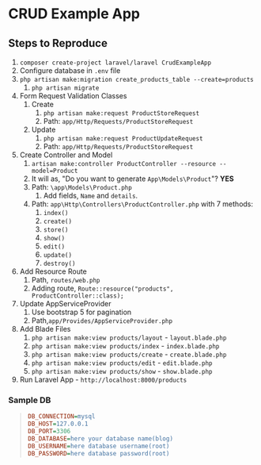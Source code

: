 # CRUD Example App

## Steps to Reproduce

1. `composer create-project laravel/laravel CrudExampleApp`
2. Configure database in `.env` file
3. `php artisan make:migration create_products_table --create=products`
   1. `php artisan migrate`
4. Form Request Validation Classes
   1. Create
      1. `php artisan make:request ProductStoreRequest`
      2. Path: `app/Http/Requests/ProductStoreRequest`
   2. Update
      1. `php artisan make:request ProductUpdateRequest`
      2. Path: `app/Http/Requests/ProductStoreRequest`
5. Create Controller and Model
   1. `artisan make:controller ProductController --resource --model=Product`
   2. It will as, "Do you want to generate `App\Models\Product`"?  **YES**
   3. Path: `\app\Models\Product.php`
      1. Add fields, `Name` and `details`.
   4. Path: `app\Http\Controllers\ProductController.php` with 7 methods:
      1. `index()`
      2. `create()`
      3. `store()`
      4. `show()`
      5. `edit()`
      6. `update()`
      7. `destroy()`
6. Add Resource Route
   1. Path, `routes/web.php`
   2. Adding route, `Route::resource("products", ProductController::class);`
7. Update AppServiceProvider
   1. Use bootstrap 5 for pagination
   2. Path,`app/Provides/AppServiceProvider.php`
8. Add Blade Files
   1. `php artisan make:view products/layout` - `layout.blade.php`
   2. `php artisan make:view products/index` - `index.blade.php`
   3. `php artisan make:view products/create` - `create.blade.php`
   4. `php artisan make:view products/edit` - `edit.blade.php`
   5. `php artisan make:view products/show` - `show.blade.php`
9. Run Laravel App - `http://localhost:8000/products`

### Sample DB

> ```ini
> DB_CONNECTION=mysql
> DB_HOST=127.0.0.1
> DB_PORT=3306
> DB_DATABASE=here your database name(blog)
> DB_USERNAME=here database username(root)
> DB_PASSWORD=here database password(root)
> ```
